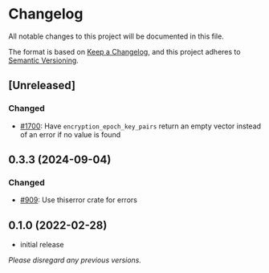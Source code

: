 # Changelog

All notable changes to this project will be documented in this file.

The format is based on [Keep a Changelog](https://keepachangelog.com/en/1.0.0/),
and this project adheres to [Semantic Versioning](https://semver.org/spec/v2.0.0.html).

## [Unreleased]

### Changed

- [#1700](https://github.com/openmls/openmls/pull/1700): Have `encryption_epoch_key_pairs` return an empty vector instead of an error if no value is found

## 0.3.3 (2024-09-04)

### Changed

- [#909](https://github.com/openmls/openmls/pull/909): Use thiserror crate for errors

## 0.1.0 (2022-02-28)

- initial release

_Please disregard any previous versions._
